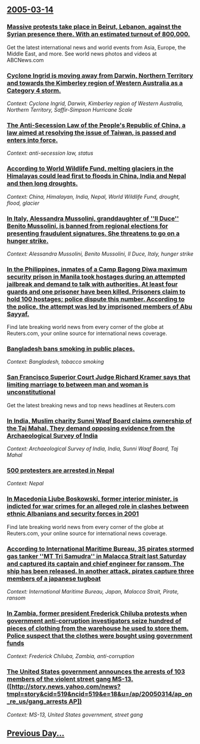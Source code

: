 ## [2005-03-14](/news/2005/03/14/index.md)

### [ Massive protests take place in Beirut, Lebanon, against the Syrian presence there. With an estimated turnout of 800,000. ](/news/2005/03/14/massive-protests-take-place-in-beirut-lebanon-against-the-syrian-presence-there-with-an-estimated-turnout-of-800-000.md)
Get the latest international news and world events from Asia, Europe, the Middle East, and more. See world news photos and videos at ABCNews.com

### [ Cyclone Ingrid is moving away from Darwin, Northern Territory and towards the Kimberley region of Western Australia as a Category 4 storm. ](/news/2005/03/14/cyclone-ingrid-is-moving-away-from-darwin-northern-territory-and-towards-the-kimberley-region-of-western-australia-as-a-category-4-storm.md)
_Context: Cyclone Ingrid, Darwin, Kimberley region of Western Australia, Northern Territory, Saffir-Simpson Hurricane Scale_

### [ The Anti-Secession Law of the People's Republic of China, a law aimed at resolving the issue of Taiwan, is passed and enters into force. ](/news/2005/03/14/the-anti-secession-law-of-the-people-s-republic-of-china-a-law-aimed-at-resolving-the-issue-of-taiwan-is-passed-and-enters-into-force.md)
_Context: anti-secession law, status_

### [ According to World Wildlife Fund, melting glaciers in the Himalayas could lead first to floods in China, India and Nepal and then long droughts. ](/news/2005/03/14/according-to-world-wildlife-fund-melting-glaciers-in-the-himalayas-could-lead-first-to-floods-in-china-india-and-nepal-and-then-long-drou.md)
_Context: China, Himalayan, India, Nepal, World Wildlife Fund, drought, flood, glacier_

### [ In Italy, Alessandra Mussolini, granddaughter of ''Il Duce'' Benito Mussolini, is banned from regional elections for presenting fraudulent signatures. She threatens to go on a hunger strike. ](/news/2005/03/14/in-italy-alessandra-mussolini-granddaughter-of-il-duce-benito-mussolini-is-banned-from-regional-elections-for-presenting-fraudulent.md)
_Context: Alessandra Mussolini, Benito Mussolini, Il Duce, Italy, hunger strike_

### [ In the Philippines, inmates of a Camp Bagong Diwa maximum security prison in Manila took hostages during an attempted jailbreak and demand to talk with authorities. At least four guards and one prisoner have been killed. Prisoners claim to hold 100 hostages; police dispute this number. According to the police, the attempt was led by imprisoned members of Abu Sayyaf. ](/news/2005/03/14/in-the-philippines-inmates-of-a-camp-bagong-diwa-maximum-security-prison-in-manila-took-hostages-during-an-attempted-jailbreak-and-demand.md)
Find late breaking world news from every corner of the globe at Reuters.com, your online source for international news coverage.

### [ Bangladesh bans smoking in public places. ](/news/2005/03/14/bangladesh-bans-smoking-in-public-places.md)
_Context: Bangladesh, tobacco smoking_

### [ San Francisco Superior Court Judge Richard Kramer says that limiting marriage to between man and woman is unconstitutional ](/news/2005/03/14/san-francisco-superior-court-judge-richard-kramer-says-that-limiting-marriage-to-between-man-and-woman-is-unconstitutional.md)
Get the latest breaking news and top news headlines at Reuters.com

### [ In India, Muslim charity Sunni Waqf Board claims ownership of the Taj Mahal. They demand opposing evidence from the Archaeological Survey of India ](/news/2005/03/14/in-india-muslim-charity-sunni-waqf-board-claims-ownership-of-the-taj-mahal-they-demand-opposing-evidence-from-the-archaeological-survey-o.md)
_Context: Archaeological Survey of India, India, Sunni Waqf Board, Taj Mahal_

### [ 500 protesters are arrested in Nepal ](/news/2005/03/14/500-protesters-are-arrested-in-nepal.md)
_Context: Nepal_

### [ In Macedonia Ljube Boskowski, former interior minister, is indicted for war crimes for an alleged role in clashes between ethnic Albanians and security forces in 2001 ](/news/2005/03/14/in-macedonia-ljube-boskowski-former-interior-minister-is-indicted-for-war-crimes-for-an-alleged-role-in-clashes-between-ethnic-albanians.md)
Find late breaking world news from every corner of the globe at Reuters.com, your online source for international news coverage.

### [ According to International Maritime Bureau, 35 pirates stormed gas tanker ''MT Tri Samudra'' in Malacca Strait last Saturday and captured its captain and chief engineer for ransom. The ship has been released. In another attack, pirates capture three members of a japanese tugboat ](/news/2005/03/14/according-to-international-maritime-bureau-35-pirates-stormed-gas-tanker-mt-tri-samudra-in-malacca-strait-last-saturday-and-captured-i.md)
_Context: International Maritime Bureau, Japan, Malacca Strait, Pirate, ransom_

### [ In Zambia, former president Frederick Chiluba protests when government anti-corruption investigators seize hundred of pieces of clothing from the warehouse he used to store them. Police suspect that the clothes were bought using government funds ](/news/2005/03/14/in-zambia-former-president-frederick-chiluba-protests-when-government-anti-corruption-investigators-seize-hundred-of-pieces-of-clothing-fr.md)
_Context: Frederick Chiluba, Zambia, anti-corruption_

### [ The United States government announces the arrests of 103 members of the violent street gang MS-13. ([http://story.news.yahoo.com/news?tmpl=story&cid=519&ncid=519&e=18&u=/ap/20050314/ap_on_re_us/gang_arrests AP])](/news/2005/03/14/the-united-states-government-announces-the-arrests-of-103-members-of-the-violent-street-gang-ms-13-http-story-news-yahoo-com-news-tmpl.md)
_Context: MS-13, United States government, street gang_

## [Previous Day...](/news/2005/03/13/index.md)


